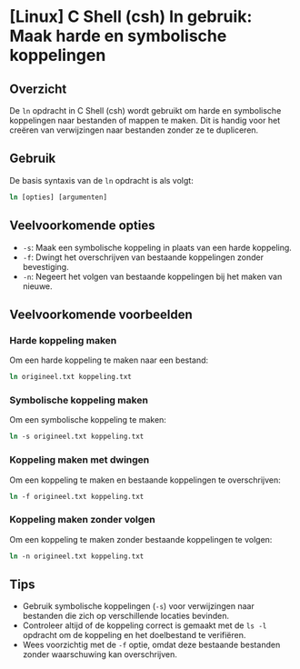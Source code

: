 # [Linux] C Shell (csh) ln gebruik: Maak harde en symbolische koppelingen

## Overzicht
De `ln` opdracht in C Shell (csh) wordt gebruikt om harde en symbolische koppelingen naar bestanden of mappen te maken. Dit is handig voor het creëren van verwijzingen naar bestanden zonder ze te dupliceren.

## Gebruik
De basis syntaxis van de `ln` opdracht is als volgt:

```csh
ln [opties] [argumenten]
```

## Veelvoorkomende opties
- `-s`: Maak een symbolische koppeling in plaats van een harde koppeling.
- `-f`: Dwingt het overschrijven van bestaande koppelingen zonder bevestiging.
- `-n`: Negeert het volgen van bestaande koppelingen bij het maken van nieuwe.

## Veelvoorkomende voorbeelden

### Harde koppeling maken
Om een harde koppeling te maken naar een bestand:

```csh
ln origineel.txt koppeling.txt
```

### Symbolische koppeling maken
Om een symbolische koppeling te maken:

```csh
ln -s origineel.txt koppeling.txt
```

### Koppeling maken met dwingen
Om een koppeling te maken en bestaande koppelingen te overschrijven:

```csh
ln -f origineel.txt koppeling.txt
```

### Koppeling maken zonder volgen
Om een koppeling te maken zonder bestaande koppelingen te volgen:

```csh
ln -n origineel.txt koppeling.txt
```

## Tips
- Gebruik symbolische koppelingen (`-s`) voor verwijzingen naar bestanden die zich op verschillende locaties bevinden.
- Controleer altijd of de koppeling correct is gemaakt met de `ls -l` opdracht om de koppeling en het doelbestand te verifiëren.
- Wees voorzichtig met de `-f` optie, omdat deze bestaande bestanden zonder waarschuwing kan overschrijven.